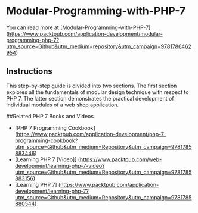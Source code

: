 # Modular-Programming-with-PHP-7

You can read more at [Modular-Programming-with-PHP-7]
(https://www.packtpub.com/application-development/modular-programming-php-7?utm_source=Github&utm_medium=repository&utm_campaign=9781786462954)

## Instructions

This step-by-step guide is divided into two sections.
The first section explores all the fundamentals of modular design technique with respect to PHP 7.
The latter section demonstrates the practical development of individual modules of a web shop application.

##Related PHP 7 Books and Videos

* [PHP 7 Programming Cookbook] (https://www.packtpub.com/application-development/php-7-programming-cookbook?utm_source=Github&utm_medium=Repository&utm_campaign=9781785883446)
* [Learning PHP 7 [Video]] (https://www.packtpub.com/web-development/learning-php-7-video?utm_source=Github&utm_medium=Repository&utm_campaign=9781785883156)
* [Learning PHP 7] (https://www.packtpub.com/application-development/learning-php-7?utm_source=Github&utm_medium=Repository&utm_campaign=9781785880544)


